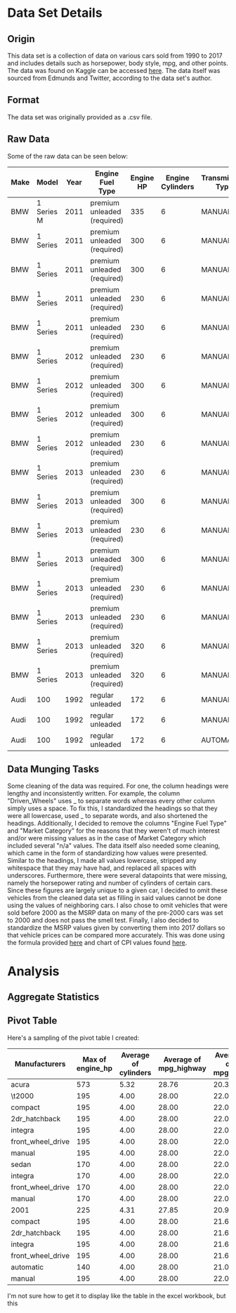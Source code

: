 # Data Set Details
## Origin
This data set is a collection of data on various cars sold from 1990 to 2017 and includes details such as horsepower, body style, mpg, and other points. The data was found on Kaggle can be accessed [here](https://www.kaggle.com/CooperUnion/cardataset). The data itself was sourced from Edmunds and Twitter, according to the data set's author.

## Format
The data set was originally provided as a .csv file.

## Raw Data
Some of the raw data can be seen below:

|Make|Model|Year|Engine Fuel Type|Engine HP|Engine Cylinders|Transmission Type|Driven_Wheels|Number of Doors|Market Category|Vehicle Size|Vehicle Style|highway MPG|city mpg|Popularity|MSRP
|---|---|---|---|---|---|---|---|---|---|---|---|---|---|---|---
|BMW|1 Series M|2011|premium unleaded (required)|335|6|MANUAL|rear wheel drive|2|"Factory Tuner|Luxury|High-Performance"|Compact|Coupe|26|19|3916|46135
|BMW|1 Series|2011|premium unleaded (required)|300|6|MANUAL|rear wheel drive|2|"Luxury|Performance"|Compact|Convertible|28|19|3916|40650
|BMW|1 Series|2011|premium unleaded (required)|300|6|MANUAL|rear wheel drive|2|"Luxury|High-Performance"|Compact|Coupe|28|20|3916|36350
|BMW|1 Series|2011|premium unleaded (required)|230|6|MANUAL|rear wheel drive|2|"Luxury|Performance"|Compact|Coupe|28|18|3916|29450
|BMW|1 Series|2011|premium unleaded (required)|230|6|MANUAL|rear wheel drive|2|Luxury|Compact|Convertible|28|18|3916|34500
|BMW|1 Series|2012|premium unleaded (required)|230|6|MANUAL|rear wheel drive|2|"Luxury|Performance"|Compact|Coupe|28|18|3916|31200
|BMW|1 Series|2012|premium unleaded (required)|300|6|MANUAL|rear wheel drive|2|"Luxury|Performance"|Compact|Convertible|26|17|3916|44100
|BMW|1 Series|2012|premium unleaded (required)|300|6|MANUAL|rear wheel drive|2|"Luxury|High-Performance"|Compact|Coupe|28|20|3916|39300
|BMW|1 Series|2012|premium unleaded (required)|230|6|MANUAL|rear wheel drive|2|Luxury|Compact|Convertible|28|18|3916|36900
|BMW|1 Series|2013|premium unleaded (required)|230|6|MANUAL|rear wheel drive|2|Luxury|Compact|Convertible|27|18|3916|37200
|BMW|1 Series|2013|premium unleaded (required)|300|6|MANUAL|rear wheel drive|2|"Luxury|High-Performance"|Compact|Coupe|28|20|3916|39600
|BMW|1 Series|2013|premium unleaded (required)|230|6|MANUAL|rear wheel drive|2|"Luxury|Performance"|Compact|Coupe|28|19|3916|31500
|BMW|1 Series|2013|premium unleaded (required)|300|6|MANUAL|rear wheel drive|2|"Luxury|Performance"|Compact|Convertible|28|19|3916|44400
|BMW|1 Series|2013|premium unleaded (required)|230|6|MANUAL|rear wheel drive|2|Luxury|Compact|Convertible|28|19|3916|37200
|BMW|1 Series|2013|premium unleaded (required)|230|6|MANUAL|rear wheel drive|2|"Luxury|Performance"|Compact|Coupe|28|19|3916|31500
|BMW|1 Series|2013|premium unleaded (required)|320|6|MANUAL|rear wheel drive|2|"Luxury|High-Performance"|Compact|Convertible|25|18|3916|48250
|BMW|1 Series|2013|premium unleaded (required)|320|6|MANUAL|rear wheel drive|2|"Luxury|High-Performance"|Compact|Coupe|28|20|3916|43550
|Audi|100|1992|regular unleaded|172|6|MANUAL|front wheel drive|4|Luxury|Midsize|Sedan|24|17|3105|2000
|Audi|100|1992|regular unleaded|172|6|MANUAL|front wheel drive|4|Luxury|Midsize|Sedan|24|17|3105|2000
|Audi|100|1992|regular unleaded|172|6|AUTOMATIC|all wheel drive|4|Luxury|Midsize|Wagon|20|16|3105|2000

## Data Munging Tasks
Some cleaning of the data was required. For one, the column headings were lengthy and inconsistently written. For example, the column "Driven_Wheels" uses _ to separate words whereas every other column simply uses a space. To fix this, I standardized the headings so that they were all lowercase, used _ to separate words, and also shortened the headings. Additionally, I decided to remove the columns "Engine Fuel Type" and "Market Category" for the reasons that they weren't of much interest and/or were missing values as in the case of Market Category which included several "n/a" values. The data itself also needed some cleaning, which came in the form of standardizing how values were presented. Similar to the headings, I made all values lowercase, stripped any whitespace that they may have had, and replaced all spaces with underscores. Furthermore, there were several datapoints that were missing, namely the horsepower rating and number of cylinders of certain cars. Since these figures are largely unique to a given car, I decided to omit these vehicles from the cleaned data set as filling in said values cannot be done using the values of neighboring cars. I also chose to omit vehicles that were sold before 2000 as the MSRP data on many of the pre-2000 cars was set to 2000 and does not pass the smell test. Finally, I also decided to standardize the MSRP values given by converting them into 2017 dollars so that vehicle prices can be compared more accurately. This was done using the formula provided [here](https://www.usinflationcalculator.com/frequently-asked-questions-faqs/#HowInflationCalculatorWorks) and chart of CPI values found [here](https://www.usinflationcalculator.com/inflation/consumer-price-index-and-annual-percent-changes-from-1913-to-2008/).

# Analysis
## Aggregate Statistics

## Pivot Table
Here's a sampling of the pivot table I created:

|Manufacturers|Max of engine_hp|Average of cylinders|Average of mpg_highway|Average of mpg_city|Average of popularity|Average of msrp
|---|---|---|---|---|---|---
|acura|573|5.32|28.76|20.35|204.00|42501.22
|   \t2000|195|4.00|28.00|22.00|204.00|5515.30
|       compact|195|4.00|28.00|22.00|204.00|5515.30
|           2dr_hatchback|195|4.00|28.00|22.00|204.00|6144.37
|               integra|195|4.00|28.00|22.00|204.00|6144.37
|                   front_wheel_drive|195|4.00|28.00|22.00|204.00|6144.37
|                       manual|195|4.00|28.00|22.00|204.00|6144.37
|           sedan|170|4.00|28.00|22.00|204.00|4676.54
|               integra|170|4.00|28.00|22.00|204.00|4676.54
|                   front_wheel_drive|170|4.00|28.00|22.00|204.00|4676.54
|                       manual|170|4.00|28.00|22.00|204.00|4676.54
|   2001|225|4.31|27.85|20.92|204.00|31408.96
|       compact|195|4.00|28.00|21.64|204.00|29826.86
|           2dr_hatchback|195|4.00|28.00|21.67|204.00|29815.32
|               integra|195|4.00|28.00|21.67|204.00|29815.32
|                   front_wheel_drive|195|4.00|28.00|21.67|204.00|29815.32
|                       automatic|140|4.00|28.00|21.00|204.00|29100.22
|                       manual|195|4.00|28.00|22.00|204.00|30172.88

I'm not sure how to get it to display like the table in the excel workbook, but this 